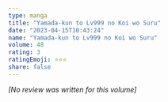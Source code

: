 ```yaml
---
type: manga
title: "Yamada-kun to Lv999 no Koi wo Suru"
date: "2023-04-15T10:43:24"
name: "Yamada-kun to Lv999 no Koi wo Suru"
volume: 48
rating: 3
ratingEmoji: ⭐️⭐️⭐️
share: false
---
```


*[No review was written for this volume]*
